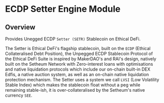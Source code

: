# ECDP Setter Engine Module

## Overview

Provides Unegged ECDP `Setter (SETR)` Stablecoin on Ethical DeFi.

The Setter is Ethical DeFi's flagship stablecoin, built on the `ECDP` (Ethical Collateralised Debt Position), the Unpegged ECDP Stablecoin Protocol of the Ethical DeFi Suite is inspired by MakerDAO's and RAI's design, natively built on the Setheum Network with Zero-interest loans with optimisations and native liquidation protocols which include our on-chain built-in DEX Edfis, a native auction system, as well as an on-chain native liquidation protection mechanism. The Setter uses a system we call `LVSI` (Low Volatility Stable Index) which makes the stablecoin float without a peg while remaining stable-ish, it is over-collateralised by the Setheum's native currency `SEE`.
